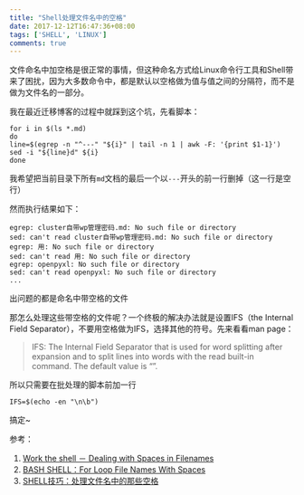 ```yaml
---
title: "Shell处理文件名中的空格"
date: 2017-12-12T16:47:36+08:00
tags: ['SHELL', 'LINUX']
comments: true
---
```


文件命名中加空格是很正常的事情，但这种命名方式给Linux命令行工具和Shell带来了困扰，因为大多数命令中，都是默认以空格做为值与值之间的分隔符，而不是做为文件名的一部分。

我在最近迁移博客的过程中就踩到这个坑，先看脚本：

```shell
for i in $(ls *.md)
do
line=$(egrep -n "^---" "${i}" | tail -n 1 | awk -F: '{print $1-1}')
sed -i "${line}d" ${i}
done
```

我希望把当前目录下所有`md`文档的最后一个以`---`开头的前一行删掉（这一行是空行）

然而执行结果如下：

```shell
egrep: cluster自带wp管理密码.md: No such file or directory
sed: can't read cluster自带wp管理密码.md: No such file or directory
egrep: 用: No such file or directory
sed: can't read 用: No such file or directory
egrep: openpyxl: No such file or directory
sed: can't read openpyxl: No such file or directory
...
```

出问题的都是命名中带空格的文件

那怎么处理这些带空格的文件呢？一个终极的解决办法就是设置IFS（the Internal Field Separator），不要用空格做为IFS，选择其他的符号。先来看看man page：

> IFS: The Internal Field Separator that is used for word splitting after expansion and to split lines into words with the read built-in command. The default value is “<space><tab><new-line>”.

所以只需要在批处理的脚本前加一行

```shell
IFS=$(echo -en "\n\b")
```

搞定~

参考：

1. [Work the shell － Dealing with Spaces in Filenames](http://www.linuxjournal.com/article/10954)
2. [BASH SHELL：For Loop File Names With Spaces](http://www.cyberciti.biz/tips/handling-filenames-with-spaces-in-bash.html)
3. [SHELL技巧：处理文件名中的那些空格](http://www.cnblogs.com/cocowool/archive/2013/01/15/2861904.html)
